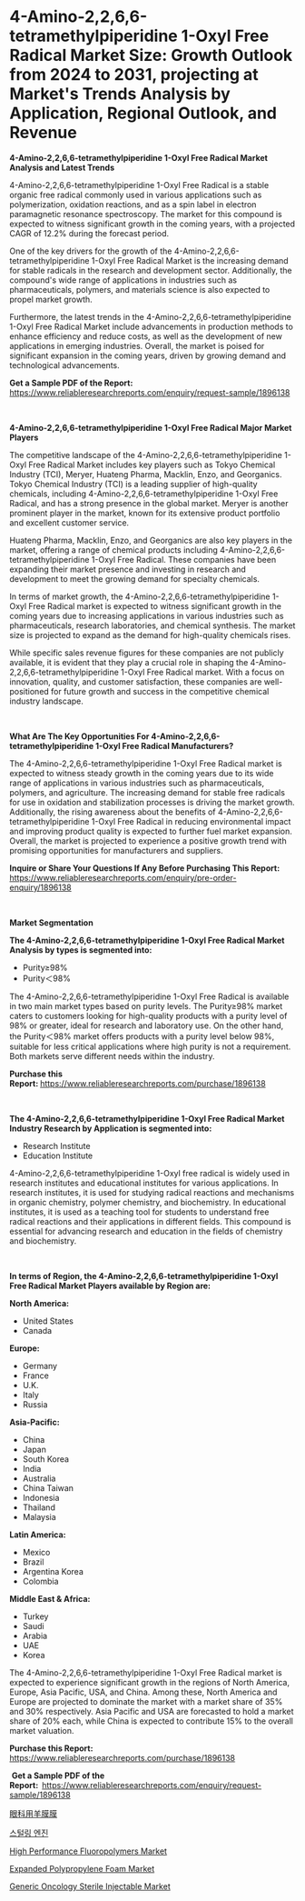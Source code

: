 <p><h1>4-Amino-2,2,6,6-tetramethylpiperidine 1-Oxyl Free Radical Market Size: Growth Outlook from 2024 to 2031, projecting at Market's Trends Analysis by Application, Regional Outlook, and Revenue</h1></p><p><strong>4-Amino-2,2,6,6-tetramethylpiperidine 1-Oxyl Free Radical Market Analysis and Latest Trends</strong></p>
<p><p>4-Amino-2,2,6,6-tetramethylpiperidine 1-Oxyl Free Radical is a stable organic free radical commonly used in various applications such as polymerization, oxidation reactions, and as a spin label in electron paramagnetic resonance spectroscopy. The market for this compound is expected to witness significant growth in the coming years, with a projected CAGR of 12.2% during the forecast period.</p><p>One of the key drivers for the growth of the 4-Amino-2,2,6,6-tetramethylpiperidine 1-Oxyl Free Radical Market is the increasing demand for stable radicals in the research and development sector. Additionally, the compound's wide range of applications in industries such as pharmaceuticals, polymers, and materials science is also expected to propel market growth.</p><p>Furthermore, the latest trends in the 4-Amino-2,2,6,6-tetramethylpiperidine 1-Oxyl Free Radical Market include advancements in production methods to enhance efficiency and reduce costs, as well as the development of new applications in emerging industries. Overall, the market is poised for significant expansion in the coming years, driven by growing demand and technological advancements.</p></p>
<p><strong>Get a Sample PDF of the Report:&nbsp;</strong> <a href="https://www.reliableresearchreports.com/enquiry/request-sample/1896138">https://www.reliableresearchreports.com/enquiry/request-sample/1896138</a></p>
<p>&nbsp;</p>
<p><strong>4-Amino-2,2,6,6-tetramethylpiperidine 1-Oxyl Free Radical Major Market Players</strong></p>
<p><p>The competitive landscape of the 4-Amino-2,2,6,6-tetramethylpiperidine 1-Oxyl Free Radical Market includes key players such as Tokyo Chemical Industry (TCI), Meryer, Huateng Pharma, Macklin, Enzo, and Georganics. Tokyo Chemical Industry (TCI) is a leading supplier of high-quality chemicals, including 4-Amino-2,2,6,6-tetramethylpiperidine 1-Oxyl Free Radical, and has a strong presence in the global market. Meryer is another prominent player in the market, known for its extensive product portfolio and excellent customer service.</p><p>Huateng Pharma, Macklin, Enzo, and Georganics are also key players in the market, offering a range of chemical products including 4-Amino-2,2,6,6-tetramethylpiperidine 1-Oxyl Free Radical. These companies have been expanding their market presence and investing in research and development to meet the growing demand for specialty chemicals.</p><p>In terms of market growth, the 4-Amino-2,2,6,6-tetramethylpiperidine 1-Oxyl Free Radical market is expected to witness significant growth in the coming years due to increasing applications in various industries such as pharmaceuticals, research laboratories, and chemical synthesis. The market size is projected to expand as the demand for high-quality chemicals rises.</p><p>While specific sales revenue figures for these companies are not publicly available, it is evident that they play a crucial role in shaping the 4-Amino-2,2,6,6-tetramethylpiperidine 1-Oxyl Free Radical market. With a focus on innovation, quality, and customer satisfaction, these companies are well-positioned for future growth and success in the competitive chemical industry landscape.</p></p>
<p>&nbsp;</p>
<p><strong>What Are The Key Opportunities For 4-Amino-2,2,6,6-tetramethylpiperidine 1-Oxyl Free Radical Manufacturers?</strong></p>
<p><p>The 4-Amino-2,2,6,6-tetramethylpiperidine 1-Oxyl Free Radical market is expected to witness steady growth in the coming years due to its wide range of applications in various industries such as pharmaceuticals, polymers, and agriculture. The increasing demand for stable free radicals for use in oxidation and stabilization processes is driving the market growth. Additionally, the rising awareness about the benefits of 4-Amino-2,2,6,6-tetramethylpiperidine 1-Oxyl Free Radical in reducing environmental impact and improving product quality is expected to further fuel market expansion. Overall, the market is projected to experience a positive growth trend with promising opportunities for manufacturers and suppliers.</p></p>
<p><strong>Inquire or Share Your Questions If Any Before Purchasing This Report:</strong> <a href="https://www.reliableresearchreports.com/enquiry/pre-order-enquiry/1896138">https://www.reliableresearchreports.com/enquiry/pre-order-enquiry/1896138</a></p>
<p>&nbsp;</p>
<p><strong>Market Segmentation</strong></p>
<p><strong>The 4-Amino-2,2,6,6-tetramethylpiperidine 1-Oxyl Free Radical Market Analysis by types is segmented into:</strong></p>
<p><ul><li>Purity≥98%</li><li>Purity＜98%</li></ul></p>
<p><p>The 4-Amino-2,2,6,6-tetramethylpiperidine 1-Oxyl Free Radical is available in two main market types based on purity levels. The Purity≥98% market caters to customers looking for high-quality products with a purity level of 98% or greater, ideal for research and laboratory use. On the other hand, the Purity＜98% market offers products with a purity level below 98%, suitable for less critical applications where high purity is not a requirement. Both markets serve different needs within the industry.</p></p>
<p><strong>Purchase this Report:&nbsp;</strong><a href="https://www.reliableresearchreports.com/purchase/1896138">https://www.reliableresearchreports.com/purchase/1896138</a></p>
<p>&nbsp;</p>
<p><strong>The 4-Amino-2,2,6,6-tetramethylpiperidine 1-Oxyl Free Radical Market Industry Research by Application is segmented into:</strong></p>
<p><ul><li>Research Institute</li><li>Education Institute</li></ul></p>
<p><p>4-Amino-2,2,6,6-tetramethylpiperidine 1-Oxyl free radical is widely used in research institutes and educational institutes for various applications. In research institutes, it is used for studying radical reactions and mechanisms in organic chemistry, polymer chemistry, and biochemistry. In educational institutes, it is used as a teaching tool for students to understand free radical reactions and their applications in different fields. This compound is essential for advancing research and education in the fields of chemistry and biochemistry.</p></p>
<p>&nbsp;</p>
<p><strong>In terms of Region, the 4-Amino-2,2,6,6-tetramethylpiperidine 1-Oxyl Free Radical Market Players available by Region are:</strong></p>
<p>
    <p> <strong> North America: </strong>
        <ul>
            <li>United States</li>
            <li>Canada</li>
        </ul>
        </p> 
    <p> <strong> Europe: </strong>
        <ul>
            <li>Germany</li>
            <li>France</li>
            <li>U.K.</li>
            <li>Italy</li>
            <li>Russia</li>
        </ul>
        </p> 
    <p> <strong> Asia-Pacific: </strong>
        <ul>
            <li>China</li>
            <li>Japan</li>
            <li>South Korea</li>
            <li>India</li>
            <li>Australia</li>
            <li>China Taiwan</li>
            <li>Indonesia</li>
            <li>Thailand</li>
            <li>Malaysia</li>
        </ul>
        </p> 
    <p> <strong> Latin America: </strong>
        <ul>
            <li>Mexico</li>
            <li>Brazil</li>
            <li>Argentina Korea</li>
            <li>Colombia</li>
        </ul>
        </p> 
    <p> <strong> Middle East & Africa: </strong>
        <ul>
            <li>Turkey</li>
            <li>Saudi</li>
            <li>Arabia</li>
            <li>UAE</li>
            <li>Korea</li>
        </ul>
    </p>
    </p>
<p><p>The 4-Amino-2,2,6,6-tetramethylpiperidine 1-Oxyl Free Radical market is expected to experience significant growth in the regions of North America, Europe, Asia Pacific, USA, and China. Among these, North America and Europe are projected to dominate the market with a market share of 35% and 30% respectively. Asia Pacific and USA are forecasted to hold a market share of 20% each, while China is expected to contribute 15% to the overall market valuation.</p></p>
<p><strong>Purchase this Report: </strong><a href="https://www.reliableresearchreports.com/purchase/1896138">https://www.reliableresearchreports.com/purchase/1896138</a></p>
<p>&nbsp;<strong>Get a Sample PDF of the Report:&nbsp;&nbsp;</strong><a href="https://www.reliableresearchreports.com/enquiry/request-sample/1896138">https://www.reliableresearchreports.com/enquiry/request-sample/1896138</a></p>
<p><strong></strong></p>
<p><p><a href="https://medium.com/@denizaktekin/%E7%9C%BC%E7%A7%91%E3%81%AE%E7%BE%8A%E6%B0%B4%E8%86%9C%E5%B8%82%E5%A0%B4%E8%A6%8F%E6%A8%A1%E3%81%A8%E5%B8%82%E5%A0%B4%E5%8B%95%E5%90%91-%E5%AE%8C%E5%85%A8%E3%81%AA%E7%94%A3%E6%A5%AD%E6%A6%82%E8%A6%81-2024%E5%B9%B4%E3%81%8B%E3%82%892031%E5%B9%B4-c555332497ac">眼科用羊膜膜</a></p><p><a href="https://medium.com/@tristiarton768456/%EC%8A%A4%ED%84%9C%EB%A7%81-%EC%97%94%EC%A7%84-%EC%8B%9C%EC%9E%A5-%EB%B3%B4%EA%B3%A0%EC%84%9C%EB%8A%94-%EC%9D%B4-%EC%8B%9C%EC%9E%A5%EC%9D%98-%EC%B5%9C%EC%8B%A0-%ED%8A%B8%EB%A0%8C%EB%93%9C%EC%99%80-%EC%84%B1%EC%9E%A5-%EA%B8%B0%ED%9A%8C%EB%A5%BC-%EB%B3%B4%EC%97%AC%EC%A4%8D%EB%8B%88%EB%8B%A4-82ee97adb7cd">스털링 엔진</a></p><p><a href="https://simplistic-meeting-7ee.notion.site/High-Performance-Fluoropolymers-Market-Provides-Detailed-Segmentation-of-this-Market-based-on-Type--923966f31923484f90931666dabe9839">High Performance Fluoropolymers Market</a></p><p><a href="https://view.publitas.com/reportprime-1/expanded-polypropylene-foam-market-size-growth-outlook-from-2024-to-2031-projecting-at-markets-trends-analysis-by-application-regional-outlook-and-revenue/">Expanded Polypropylene Foam Market</a></p><p><a href="https://fuschia-pecorino-a6d.notion.site/Global-Generic-Oncology-Sterile-Injectable-Market-Size-and-Market-Trends-Insights-and-Projections-f-5836a726a1264d70b124f90cdee063c9">Generic Oncology Sterile Injectable Market</a></p></p>